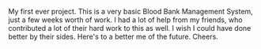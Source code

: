 My first ever project. This is a very basic Blood Bank Management System, just a few weeks worth of work. I had a lot of help from my friends, who contributed a lot of their hard work to this as well. I wish I could have done better by their sides. Here's to a better me of the future. Cheers.
